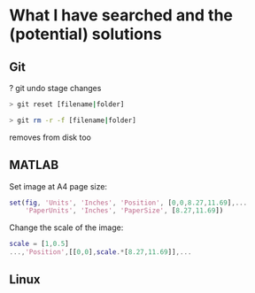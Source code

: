 # What I have searched and the (potential) solutions


## Git
? git undo stage changes

```bash
> git reset [filename|folder]
```

```bash
> git rm -r -f [filename|folder]
```
removes from disk too

## MATLAB
Set image at A4 page size:
```matlab
set(fig, 'Units', 'Inches', 'Position', [0,0,8.27,11.69],...
    'PaperUnits', 'Inches', 'PaperSize', [8.27,11.69])
```

Change the scale of the image: 
```matlab
scale = [1,0.5]
...,'Position',[[0,0],scale.*[8.27,11.69]],...
```

## Linux
